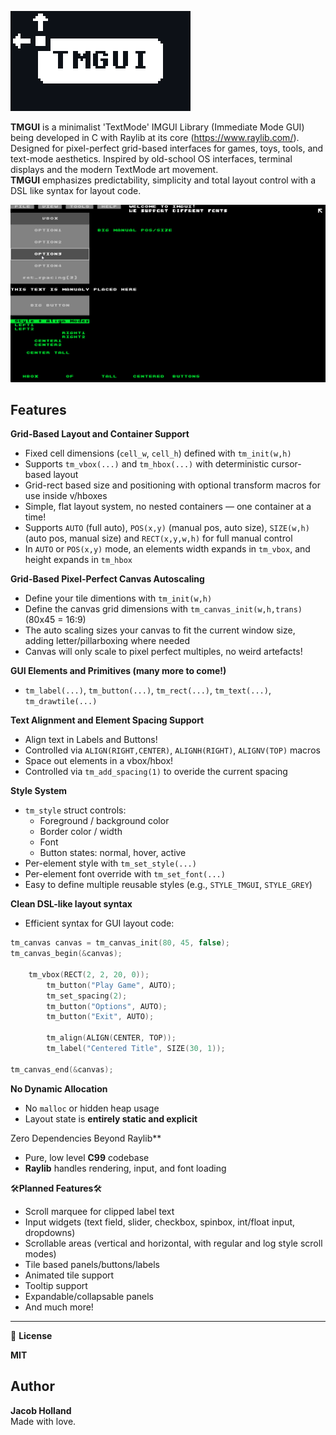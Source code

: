
![TMGUI demo](LOGO.png)

**TMGUI** is a minimalist 'TextMode' IMGUI Library (Immediate Mode GUI) being developed in C with Raylib at its core (https://www.raylib.com/). Designed for pixel-perfect grid-based interfaces for games, toys, tools, and text-mode aesthetics. Inspired by old-school OS interfaces, terminal displays and the modern TextMode art movement.<br> 
**TMGUI** emphasizes predictability, simplicity and total layout control with a DSL like syntax for layout code.

![TMGUI demo](EXAMPLE.gif)

## Features
**Grid-Based Layout and Container Support**  
- Fixed cell dimensions (`cell_w`, `cell_h`) defined with `tm_init(w,h)` 
- Supports `tm_vbox(...)` and `tm_hbox(...)` with deterministic cursor-based layout 
- Grid-rect based size and positioning with optional transform macros for use inside v/hboxes  
- Simple, flat layout system, no nested containers — one container at a time! 
- Supports `AUTO` (full auto), `POS(x,y)` (manual pos, auto size), `SIZE(w,h)` (auto pos, manual size) and `RECT(x,y,w,h)` for full manual control
- In `AUTO` or `POS(x,y)` mode, an elements width expands in `tm_vbox`, and height expands in `tm_hbox`  

**Grid-Based Pixel-Perfect Canvas Autoscaling**
- Define your tile dimentions with `tm_init(w,h)` 
- Define the canvas grid dimensions with `tm_canvas_init(w,h,trans)` (80x45 = 16:9)
- The auto scaling sizes your canvas to fit the current window size, adding letter/pillarboxing where needed
- Canvas will only scale to pixel perfect multiples, no weird artefacts! 

**GUI Elements and Primitives (many more to come!)**  
- `tm_label(...)`, `tm_button(...)`, `tm_rect(...)`, `tm_text(...)`, `tm_drawtile(...)`  

**Text Alignment and Element Spacing Support**
- Align text in Labels and Buttons!  
- Controlled via `ALIGN(RIGHT,CENTER)`, `ALIGNH(RIGHT)`, `ALIGNV(TOP)` macros  
- Space out elements in a vbox/hbox!
- Controlled via `tm_add_spacing(1)` to overide the current spacing  

**Style System**  
- `tm_style` struct controls:
  - Foreground / background color
  - Border color / width
  - Font
  - Button states: normal, hover, active
- Per-element style with `tm_set_style(...)`
- Per-element font override with `tm_set_font(...)`
- Easy to define multiple reusable styles (e.g., `STYLE_TMGUI`, `STYLE_GREY`)

**Clean DSL-like layout syntax**  
- Efficient syntax for GUI layout code:  
  
```c
tm_canvas canvas = tm_canvas_init(80, 45, false);
tm_canvas_begin(&canvas);

	tm_vbox(RECT(2, 2, 20, 0));
		tm_button("Play Game", AUTO);
		tm_set_spacing(2);
		tm_button("Options", AUTO);
		tm_button("Exit", AUTO);

		tm_align(ALIGN(CENTER, TOP));
		tm_label("Centered Title", SIZE(30, 1));

tm_canvas_end(&canvas);
```
**No Dynamic Allocation**
- No `malloc` or hidden heap usage
- Layout state is **entirely static and explicit**

Zero Dependencies Beyond Raylib**

- Pure, low level **C99** codebase
- **Raylib** handles rendering, input, and font loading

🛠️**Planned Features**🛠️

-  Scroll marquee for clipped label text  
-  Input widgets (text field, slider, checkbox, spinbox, int/float input, dropdowns)
-  Scrollable areas (vertical and horizontal, with regular and log style scroll modes)
-  Tile based panels/buttons/labels
-  Animated tile support
-  Tooltip support
-  Expandable/collapsable panels
-  And much more!

---

📄 **License**

**MIT**

## Author

**Jacob Holland**  
Made with love.


